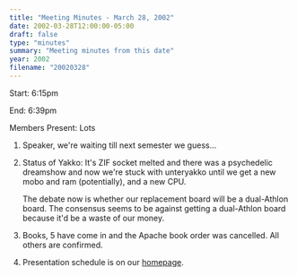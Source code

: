 ```yaml
---
title: "Meeting Minutes - March 28, 2002"
date: 2002-03-28T12:00:00-05:00
draft: false
type: "minutes"
summary: "Meeting minutes from this date"
year: 2002
filename: "20020328"
---
```


Start: 6:15pm </p><p>
End: 6:39pm </p><p>
Members Present: Lots </p><p>
1. Speaker, we're waiting till next semester we guess... </p><p>
2. Status of Yakko: It's ZIF socket melted and there was a psychedelic  dreamshow and now we're stuck with unteryakko until we get a new mobo and ram (potentially), and a new CPU. </p><p>
The debate now is whether our replacement board will be a dual-Athlon board. The consensus seems to be against getting a dual-Athlon board because it'd be a waste of our money. </p><p>
3. Books, 5 have come in and the Apache book order was cancelled.  All others are confirmed. </p><p>
4. Presentation schedule is on our <a href="http://yakko.cs.wmich.edu"> homepage</a>. </p>

